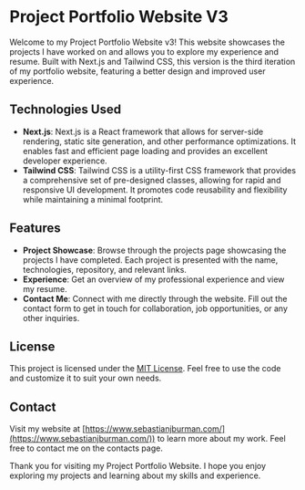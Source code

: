 # Project Portfolio Website V3

Welcome to my Project Portfolio Website v3! This website showcases the projects I have worked on and allows you to explore my experience and resume. Built with Next.js and Tailwind CSS, this version is the third iteration of my portfolio website, featuring a better design and improved user experience.

## Technologies Used

- **Next.js**: Next.js is a React framework that allows for server-side rendering, static site generation, and other performance optimizations. It enables fast and efficient page loading and provides an excellent developer experience.
- **Tailwind CSS**: Tailwind CSS is a utility-first CSS framework that provides a comprehensive set of pre-designed classes, allowing for rapid and responsive UI development. It promotes code reusability and flexibility while maintaining a minimal footprint.

## Features

- **Project Showcase**: Browse through the projects page showcasing the projects I have completed. Each project is presented with the name, technologies, repository, and relevant links.
- **Experience**: Get an overview of my professional experience and view my resume.
- **Contact Me**: Connect with me directly through the website. Fill out the contact form to get in touch for collaboration, job opportunities, or any other inquiries.

## License

This project is licensed under the [MIT License](LICENSE). Feel free to use the code and customize it to suit your own needs.

## Contact

Visit my website at [https://www.sebastianjburman.com/](https://www.sebastianjburman.com/)) to learn more about my work. Feel free to contact me on the contacts page.

Thank you for visiting my Project Portfolio Website. I hope you enjoy exploring my projects and learning about my skills and experience.
